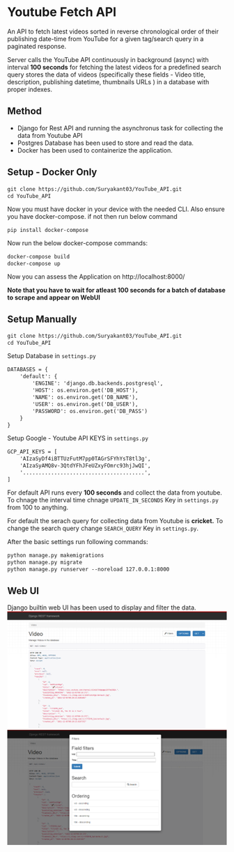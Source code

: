 # Youtube Fetch API

An API to fetch latest videos sorted in reverse chronological order of their publishing date-time from YouTube for a given tag/search query in a paginated response.

Server calls the YouTube API continuously in background (async) with interval **100 seconds** for fetching the latest videos for a predefined search query stores the data of videos (specifically these fields - Video title, description, publishing datetime, thumbnails URLs ) in a database with proper indexes.

## Method

 - Django for Rest API and running the asynchronus task for collecting the data from Youtube API
 - Postgres Database has been used to store and read the data.
 - Docker has been used to containerize the application.

## Setup - Docker Only


    git clone https://github.com/Suryakant03/YouTube_API.git
    cd YouTube_API

Now you must have docker in your device with the needed CLI. Also ensure you have docker-compose.
if not then run below command

    pip install docker-compose

Now run the below docker-compose commands:

    docker-compose build
    docker-compose up

Now you can assess the Application on http://localhost:8000/
    
**Note that you have to wait for atleast 100 seconds for a batch of database to scrape and appear on WebUI**
## Setup Manually


    git clone https://github.com/Suryakant03/YouTube_API.git
    cd YouTube_API

Setup Database in  `settings.py`

    DATABASES = {
	    'default': {
		    'ENGINE': 'django.db.backends.postgresql',
		    'HOST': os.environ.get('DB_HOST'),
		    'NAME': os.environ.get('DB_NAME'),
		    'USER': os.environ.get('DB_USER'),
		    'PASSWORD': os.environ.get('DB_PASS')
	    }
    }

Setup Google - Youtube API KEYS in `settings.py`


    GCP_API_KEYS = [
	    'AIzaSyDf4iBTTUzFutM7pp0TAGrSFYhYsT8tl3g',
	    'AIzaSyAMQ8v-3QtdYFhJFeUZxyFOmrc93hjJwQI',
	    '.......................................',
    ]

For default API runs every **100 seconds** and collect the data from youtube. To chnage the interval time chnage `UPDATE_IN_SECONDS` Key in `settings.py` from 100 to anything.

For default the serach query for collecting data from Youtube is **cricket.** To change the search query change `SEARCH_QUERY` Key in `settings.py`.

After the basic settings run following commands:

    python manage.py makemigrations
    python manage.py migrate
    python manage.py runserver --noreload 127.0.0.1:8000



## Web UI

Django builtin web UI has been used to display and filter the data. 
![Basic Dashboard to display data](https://github.com/Suryakant03/YouTube_API/blob/main/images/dashboard.png)
![Basic Dashboard Filters](https://github.com/Suryakant03/YouTube_API/blob/main/images/dashboard_filters.png)
